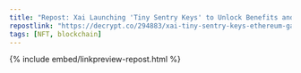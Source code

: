 ```yaml
---
title: "Repost: Xai Launching 'Tiny Sentry Keys' to Unlock Benefits and Rewards on Ethereum Gaming Network - Decrypt"
repostlink: "https://decrypt.co/294883/xai-tiny-sentry-keys-ethereum-gaming"
tags: [NFT, blockchain]
---
```


{% include embed/linkpreview-repost.html %}
